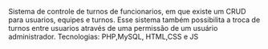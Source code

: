Sistema de controle de turnos de funcionarios, em que existe um CRUD para usuarios, equipes e turnos. Esse sistema também possibilita a troca de turnos entre usuarios através de uma permissão de um usuário administrador.
Tecnologias: PHP,MySQL, HTML,CSS e JS
